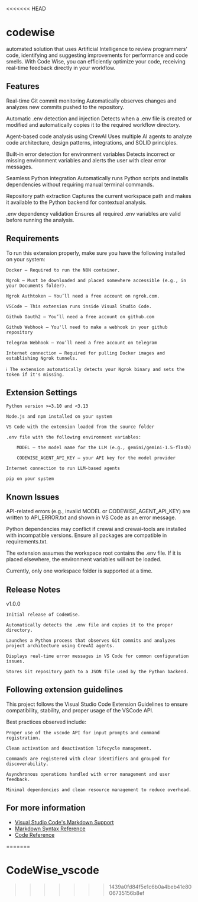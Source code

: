 <<<<<<< HEAD
# codewise

automated solution that uses Artificial Intelligence to review programmers' code, identifying and suggesting improvements for performance and code smells. With Code Wise, you can efficiently optimize your code, receiving real-time feedback directly in your workflow.

## Features

Real-time Git commit monitoring
Automatically observes changes and analyzes new commits pushed to the repository.

Automatic .env detection and injection
Detects when a .env file is created or modified and automatically copies it to the required workflow directory.

Agent-based code analysis using CrewAI
Uses multiple AI agents to analyze code architecture, design patterns, integrations, and SOLID principles.

Built-in error detection for environment variables
Detects incorrect or missing environment variables and alerts the user with clear error messages.

Seamless Python integration
Automatically runs Python scripts and installs dependencies without requiring manual terminal commands.

Repository path extraction
Captures the current workspace path and makes it available to the Python backend for contextual analysis.

.env dependency validation
Ensures all required .env variables are valid before running the analysis.

## Requirements

To run this extension properly, make sure you have the following installed on your system:

    Docker — Required to run the N8N container.

    Ngrok — Must be downloaded and placed somewhere accessible (e.g., in your Documents folder).

    Ngrok Authtoken — You’ll need a free account on ngrok.com.

    VSCode — This extension runs inside Visual Studio Code.

    Github Oauth2 — You’ll need a free account on github.com

    Github Webhook — You'll need to make a webhook in your github repository

    Telegram Webhook — You’ll need a free account on telegram

    Internet connection — Required for pulling Docker images and establishing Ngrok tunnels.

    ℹ️ The extension automatically detects your Ngrok binary and sets the token if it's missing.

## Extension Settings

    Python version >=3.10 and <3.13

    Node.js and npm installed on your system

    VS Code with the extension loaded from the source folder

    .env file with the following environment variables:

        MODEL – the model name for the LLM (e.g., gemini/gemini-1.5-flash)

        CODEWISE_AGENT_API_KEY – your API key for the model provider

    Internet connection to run LLM-based agents

    pip on your system

## Known Issues

API-related errors (e.g., invalid MODEL or CODEWISE_AGENT_API_KEY) are written to API_ERROR.txt and shown in VS Code as an error message.

Python dependencies may conflict if crewai and crewai-tools are installed with incompatible versions. Ensure all packages are compatible in requirements.txt.

The extension assumes the workspace root contains the .env file. If it is placed elsewhere, the environment variables will not be loaded.

Currently, only one workspace folder is supported at a time.

## Release Notes

v1.0.0

    Initial release of CodeWise.

    Automatically detects the .env file and copies it to the proper directory.

    Launches a Python process that observes Git commits and analyzes project architecture using CrewAI agents.

    Displays real-time error messages in VS Code for common configuration issues.

    Stores Git repository path to a JSON file used by the Python backend.

## Following extension guidelines
This project follows the Visual Studio Code Extension Guidelines to ensure compatibility, stability, and proper usage of the VSCode API.

Best practices observed include:

    Proper use of the vscode API for input prompts and command registration.

    Clean activation and deactivation lifecycle management.

    Commands are registered with clear identifiers and grouped for discoverability.

    Asynchronous operations handled with error management and user feedback.

    Minimal dependencies and clean resource management to reduce overhead.

## For more information

* [Visual Studio Code's Markdown Support](http://code.visualstudio.com/docs/languages/markdown)
* [Markdown Syntax Reference](https://help.github.com/articles/markdown-basics/)
* [Code Reference](https://github.com/gabrieldev131/CodeWise.git)

=======
# CodeWise_vscode
>>>>>>> 1439a0fd84f5e1c6b0a4beb41e8006735156b8ef
